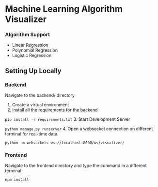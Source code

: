 # Machine Learning Algorithm Visualizer 


### Algorithm Support
- Linear Regression
- Polynomial Regression
- Logistic Regression

## Setting Up Locally 
### Backend
Navigate to the backend/ directory
1. Create a virtual environment
2. Install all the requirements for the backend

```pip install -r requirements.txt```
3. Start Development Server

```python manage.py runserver```
4. Open a websocket connection on different terminal for real-time data

```python -m websockets ws://localhost:8000/ws/visualizer/```

### Frontend
Navigate to the frontend directory and type the command in a different terminal

```npm install```

